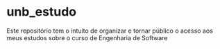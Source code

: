 # unb_estudo
Este repositório tem o intuito de organizar e tornar público o acesso aos meus estudos sobre o curso de Engenharia de Software
